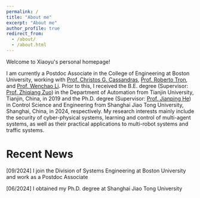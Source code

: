 ```yaml
---
permalink: /
title: "About me"
excerpt: "About me"
author_profile: true
redirect_from: 
  - /about/
  - /about.html
---
```


Welcome to Xiaoyu's personal homepage!

I am currently a Postdoc Associate in the College of Engineering at Boston University, working with [Prof. Christos G. Cassandras](https://christosgcassandras.org/), [Prof. Roberto Tron](https://www.bu.edu/eng/profile/roberto-tron/), and [Prof. Wenchao Li](https://www.bu.edu/eng/profile/wenchao-li-ph-d/). Prior to this, I received the B.E. degree (Supervisor: [Prof. Zhiqiang Zuo](https://seea.tju.edu.cn/info/1013/1586.htm)) in the Department of Automation from Tianjin University, Tianjin, China, in 2019 and the Ph.D. degree (Supervisor: [Prof. Jianping He](https://iwin-fins.com/)) in Control Science and Engineering from Shanghai Jiao Tong University, Shanghai, China, in 2024, respectively. My research interests mainly include the security of cyber-physical systems, learning and control of multi-agent systems, as well as their practical applications to multi-robot systems and traffic systems.

Recent News
======
[09/2024] I join the Division of Systems Engineering at Boston University and work as a Postdoc Associate

[06/2024] I obtained my Ph.D. degree at Shanghai Jiao Tong University




